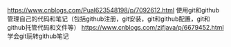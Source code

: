 https://www.cnblogs.com/Pual623548198/p/7092612.html
使用git和github管理自己的代码和笔记（包括github注册，git安装，git和github配置，git和github托管代码和文件等）
https://www.cnblogs.com/zjfjava/p/6679452.html
学会git玩转github笔记
